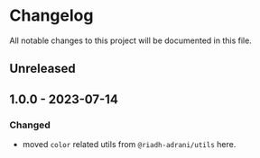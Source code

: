 # Changelog

All notable changes to this project will be documented in this file.

## Unreleased

## 1.0.0 - 2023-07-14

### Changed

- moved `color` related utils from `@riadh-adrani/utils` here.
